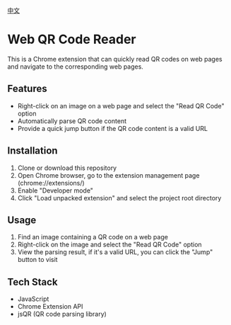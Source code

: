 [中文](./README.md)
# Web QR Code Reader

This is a Chrome extension that can quickly read QR codes on web pages and navigate to the corresponding web pages.

## Features

- Right-click on an image on a web page and select the "Read QR Code" option
- Automatically parse QR code content
- Provide a quick jump button if the QR code content is a valid URL

## Installation

1. Clone or download this repository
2. Open Chrome browser, go to the extension management page (chrome://extensions/)
3. Enable "Developer mode"
4. Click "Load unpacked extension" and select the project root directory

## Usage

1. Find an image containing a QR code on a web page
2. Right-click on the image and select the "Read QR Code" option
3. View the parsing result, if it's a valid URL, you can click the "Jump" button to visit

## Tech Stack

- JavaScript
- Chrome Extension API
- jsQR (QR code parsing library)